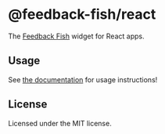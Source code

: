 # @feedback-fish/react

The [Feedback Fish](https://feedback.fish) widget for React apps.

## Usage

See [the documentation](https://feedback.fish/help/react) for usage
instructions!

## License

Licensed under the MIT license.
